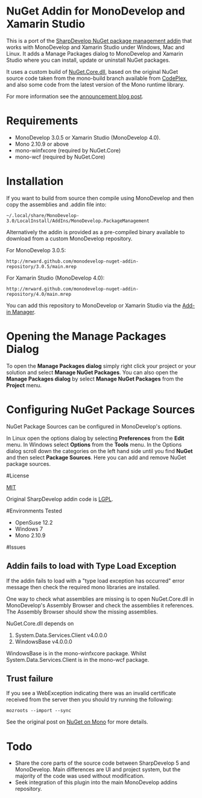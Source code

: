 # NuGet Addin for MonoDevelop and Xamarin Studio

This is a port of the [SharpDevelop NuGet package management addin](http://community.sharpdevelop.net/blogs/mattward/archive/2011/01/23/NuGetSupportInSharpDevelop.aspx) that works with MonoDevelop and Xamarin Studio under Windows, Mac and Linux. It adds a Manage Packages dialog to MonoDevelop and Xamarin Studio where you can install, update or uninstall NuGet packages.

It uses a custom build of [NuGet.Core.dll](https://github.com/mrward/nuget/tree/monodevelop), based on the original NuGet source code taken from the mono-build branch available from [CodePlex](http://nuget.codeplex.com), and also some code from the latest version of the Mono runtime library.

For more information see the [announcement blog post](http://community.sharpdevelop.net/blogs/mattward/archive/2013/01/07/MonoDevelopNuGetAddin.aspx).

# Requirements

 * MonoDevelop 3.0.5 or Xamarin Studio (MonoDevelop 4.0).
 * Mono 2.10.9 or above
 * mono-winfxcore (required by NuGet.Core)
 * mono-wcf (required by NuGet.Core)

# Installation

If you want to build from source then compile using MonoDevelop and then copy the assemblies and .addin file into:

    ~/.local/share/MonoDevelop-3.0/LocalInstall/AddIns/MonoDevelop.PackageManagement

Alternatively the addin is provided as a pre-compiled binary available to download from a custom MonoDevelop repository.

For MonoDevelop 3.0.5:

    http://mrward.github.com/monodevelop-nuget-addin-repository/3.0.5/main.mrep

For Xamarin Studio (MonoDevelop 4.0):

    http://mrward.github.com/monodevelop-nuget-addin-repository/4.0/main.mrep

You can add this repository to MonoDevelop or Xamarin Studio via the [Add-in Manager](http://monodevelop.com/Documentation/Installing_Add-ins).

# Opening the Manage Packages Dialog

To open the **Manage Packages dialog** simply right click your project or your solution and select **Manage NuGet Packages**. You can also open the **Manage Packages dialog** by select **Manage NuGet Packages** from the **Project** menu.

# Configuring NuGet Package Sources

NuGet Package Sources can be configured in MonoDevelop's options.

In Linux open the options dialog by selecting **Preferences** from the **Edit** menu. In Windows select **Options** from the **Tools** menu. In the Options dialog scroll down the categories on the left hand side until you find **NuGet** and then select **Package Sources**. Here you can add and remove NuGet package sources.

#License

[MIT](http://opensource.org/licenses/MIT)

Original SharpDevelop addin code is [LGPL](http://www.gnu.org/licenses/lgpl-2.1.txt).

#Environments Tested

 * OpenSuse 12.2
 * Windows 7
 * Mono 2.10.9

#Issues

## Addin fails to load with Type Load Exception

If the addin fails to load with a "type load exception has occurred" error message then check the required mono libraries are installed.

One way to check what assemblies are missing is to open NuGet.Core.dll in MonoDevelop's Assembly Browser and check the assemblies it references. The Assembly Browser should show the missing assemblies.

NuGet.Core.dll depends on

 1. System.Data.Services.Client v4.0.0.0
 2. WindowsBase v4.0.0.0
  
WindowsBase is in the mono-winfxcore package. Whilst System.Data.Services.Client is in the mono-wcf package.

## Trust failure

If you see a WebException indicating there was an invalid certificate received from the server then you should try running the following:

    mozroots --import --sync

See the original post on [NuGet on Mono](http://monomvc.wordpress.com/2012/03/06/nuget-on-mono/) for more details.

# Todo

  * Share the core parts of the source code between SharpDevelop 5 and MonoDevelop. Main differences are UI and project system, but the majority of the code was used without modification.
  * Seek integration of this plugin into the main MonoDevelop addins repository.
